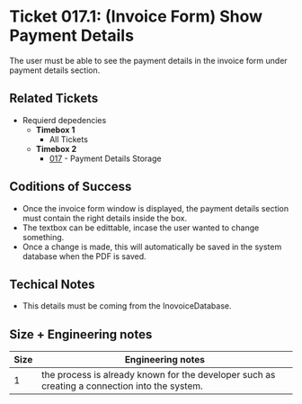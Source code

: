Ticket 017.1: (Invoice Form) Show Payment Details
=======================

The user must be able to see the payment details in the invoice form under payment details section. 


Related Tickets
---------------
* Requierd depedencies
    * **Timebox 1**
        * All Tickets
    * **Timebox 2**
        * [017](./017.md) - Payment Details Storage

Coditions of Success
--------------------
* Once the invoice form window is displayed, the payment details section must contain the right details inside the box.
* The textbox can be edittable, incase the user wanted to change something. 
* Once a change is made, this will automatically be saved in the system database when the PDF is saved.

Techical Notes
--------------
* This details must be coming from the InovoiceDatabase. 

Size + Engineering notes
----------------------
| Size | Engineering notes | 
| -------- | -------- |
|  1  | the process is already known for the developer such as creating a connection into the system. | 
